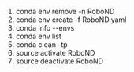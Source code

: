 1. conda env remove -n RoboND
2. conda env create -f RoboND.yaml
3. conda info --envs
4. conda env list
5. conda clean -tp 
4. source activate RoboND
5. source deactivate RoboND

